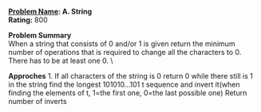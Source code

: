 **[Problem Name](https://codeforces.com/problemset/problem/2062/A): A. String** \
**Rating:** 800

**Problem Summary** \
When a string that consists of 0 and/or 1 is given return the minimum number of operations that is required to change all the characters to 0. There has to be at least one 0. \

**Approches**
1. 
    If all characters of the string is 0 return 0
    while there still is 1 in the string
        find the longest 101010...101 t sequence and invert it(when finding the elements of t, 1=the first one, 0=the last possible one)
    Return number of inverts